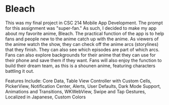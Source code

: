 # Bleach

This was my final project in CSC 214 Mobile App Development. The prompt for this assignment was "super-fan." As such, I decided to make my app about my favorite anime, Bleach. The practical function of the app is to help fans and people new to the anime catch up with the anime. As viewers of the anime watch the show, they can check off the anime arcs (storylines) that they finish. They can also see which episodes are part of which arcs. Fans can also explore backgrounds for their anime that they can use for their phone and save them if they want. Fans will also enjoy the function to build their dream team, as this is a shounen anime, featuring characters battling it out.

Features Include: Core Data, Table View Controller with Custom Cells, PickerView, Notification Center, Alerts, User Defaults, Dark Mode Support, Animations and Transitions, WKWebView, Swipe and Tap Gestures, Localized in Japanese, Custom Colors

